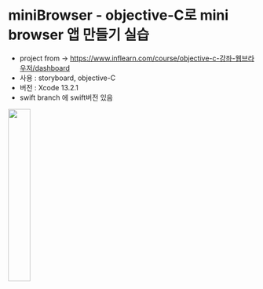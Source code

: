 # miniBrowser - objective-C로 mini browser 앱 만들기 실습

+ project from -> https://www.inflearn.com/course/objective-c-강좌-웹브라우저/dashboard
+ 사용 : storyboard, objective-C
+ 버전 : Xcode 13.2.1
+ swift branch 에 swift버전 있음

<img width="30%" src="https://user-images.githubusercontent.com/94026712/149740318-0c83ee54-26fe-4d7c-9bd3-c26273afbb11.png"/>

